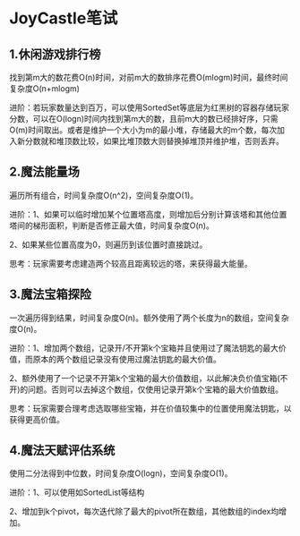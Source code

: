 # JoyCastle笔试


## 1.休闲游戏排⾏榜

找到第m大的数花费O(n)时间，对前m大的数排序花费O(mlogm)时间，最终时间复杂度O(n+mlogm)

进阶：若玩家数量达到百万，可以使用SortedSet等底层为红黑树的容器存储玩家分数，可以在O(logn)时间内找到第m大的数，且前m大的数已经排好序，只需O(m)时间取出。或者是维护一个大小为m的最小堆，存储最大的m个数，每次加入新分数就和堆顶数比较，如果比堆顶数大则替换掉堆顶并维护堆，否则丢弃。


## 2.魔法能量场

遍历所有组合，时间复杂度O(n^2)，空间复杂度O(1)。

进阶：1、如果可以临时增加某个位置塔高度，则增加后分别计算该塔和其他位置塔间的梯形面积，判断是否修正最大值，时间复杂度O(n)。

2、如果某些位置高度为0，则遍历到该位置时直接跳过。

思考：玩家需要考虑建造两个较高且距离较远的塔，来获得最大能量。


## 3.魔法宝箱探险

一次遍历得到结果，时间复杂度O(n)。额外使用了两个长度为n的数组，空间复杂度O(n)。

进阶：1、增加两个数组，记录开/不开第k个宝箱并且使用过了魔法钥匙的最大价值，而原本的两个数组记录没有使用过魔法钥匙的最大价值。

2、额外使用了一个记录不开第k个宝箱的最大价值数组，以此解决负价值宝箱(不开)的问题。否则可以去掉这个数组，仅使用记录开第k个宝箱的最大价值数组。

思考：玩家需要合理考虑选取哪些宝箱，并在价值较集中的位置使用魔法钥匙，以获得更高价值。


## 4.魔法天赋评估系统

使用二分法得到中位数，时间复杂度O(logn)，空间复杂度O(1)。

进阶：1、可以使用如SortedList等结构

2、增加到k个pivot，每次迭代除了最大的pivot所在数组，其他数组的index均增加。